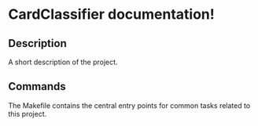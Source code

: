 # CardClassifier documentation!

## Description

A short description of the project.

## Commands

The Makefile contains the central entry points for common tasks related to this project.

